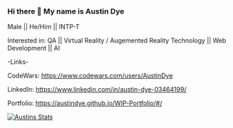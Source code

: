### Hi there 👋 My name is Austin Dye
Male || He/Him || INTP-T

Interested in: QA || Virtual Reality / Augemented Reality Technology || Web Development || AI

-Links-

CodeWars: https://www.codewars.com/users/AustinDye

LinkedIn: https://www.linkedin.com/in/austin-dye-03464199/

Portfolio: https://austindye.github.io/WIP-Portfolio/#/


[![Austins Stats](https://github-readme-stats.vercel.app/api?username=AustinDye&show_icons=true&theme=radical)](https://github.com/anuraghazra/github-readme-stats)
